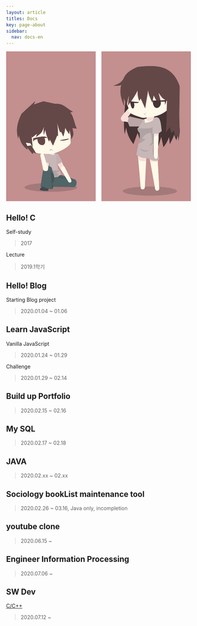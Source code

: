 ```yaml
---
layout: article
titles: Docs
key: page-about
sidebar:
  nav: docs-en
---
```


<img class="image image--xl" src="\INTP.png"/>


## Hello! C
Self-study 
> 2017 

Lecture
> 2019.1학기

##  Hello! Blog 
Starting Blog project
> 2020.01.04 ~ 01.06

##  Learn JavaScript 
Vanilla JavaScript
>2020.01.24 ~ 01.29

Challenge
> 2020.01.29 ~ 02.14

##  Build up Portfolio 
> 2020.02.15 ~ 02.16

##  My SQL 
> 2020.02.17 ~ 02.18

## JAVA
> 2020.02.xx ~ 02.xx

## Sociology bookList maintenance tool 
> 2020.02.26 ~ 03.16,
>  Java only,
>  incompletion

## youtube clone 
> 2020.06.15 ~ 

##  Engineer Information Processing 
> 2020.07.06 ~

## SW Dev
[C/C++](https://comento.kr/edu/learn/ITSW/SW%EA%B0%9C%EB%B0%9C-G261)
> 2020.07.12 ~